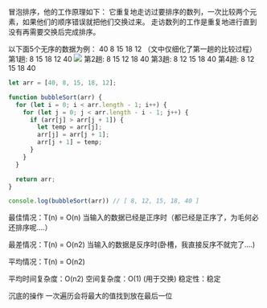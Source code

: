 冒泡排序，他的工作原理如下：
它重复地走访过要排序的数列，一次比较两个元素，如果他们的顺序错误就把他们交换过来。
走访数列的工作是重复地进行直到没有再需要交换后完成排序。

以下面5个无序的数据为例：
40 8 15 18 12 （文中仅细化了第一趟的比较过程）
第1趟: 8 15 18 12 40
![](http://my.csdn.net/uploads/201208/27/1346038661_9237.jpg)
第2趟: 8 15 12 18 40
第3趟: 8 12 15 18 40
第4趟: 8 12 15 18 40

```javascript
let arr = [40, 8, 15, 18, 12];

function bubbleSort(arr) {
  for (let i = 0; i < arr.length - 1; i++) {
    for (let j = 0; j < arr.length - i - 1; j++) {
      if (arr[j] > arr[j + 1]) {
        let temp = arr[j];
        arr[j] = arr[j + 1];
        arr[j + 1] = temp;
      }
    }
  }

  return arr;
}

console.log(bubbleSort(arr)) // [ 8, 12, 15, 18, 40 ]
```

最佳情况：T(n) = O(n)
当输入的数据已经是正序时（都已经是正序了，为毛何必还排序呢….）

最差情况：T(n) = O(n2)
当输入的数据是反序时(卧槽，我直接反序不就完了….)

平均情况：T(n) = O(n2)

平均时间复杂度：O(n2)
空间复杂度：O(1)  (用于交换)
稳定性：稳定


沉底的操作 一次遍历会将最大的值找到放在最后一位
